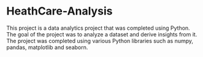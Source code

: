 # HeathCare-Analysis
This project is a data analytics project that was completed using Python. The goal of the project was to analyze a dataset and derive insights from it. The project was completed using various Python libraries such as numpy, pandas, matplotlib and seaborn.

